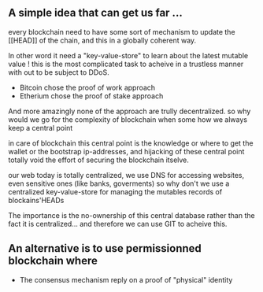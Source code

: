 ## A simple idea that can get us far ...

every blockchain need to have some sort of mechanism to update the [[HEAD]] of the chain,
and this in a globally coherent way. 

In other word it need a "key-value-store" to learn about the latest mutable value !
this is the most complicated task to acheive in a trustless manner with out to be subject
to DDoS.

* Bitcoin chose the proof of work approach
* Etherium chose the proof of stake approach

And more amazingly none of the approach are trully decentralized. so why would we go
for the complexity of blockchain when some how we always keep a central point

in care of blockchain this central point is the knowledge or where to get the wallet
or the bootstrap ip-addresses, and hijacking of these central point totally void
the effort of securing the blockchain itselve.

our web today is totally centralized, we use DNS for accessing websites, even sensitive ones (like banks, goverments)
so why don't we use a centralized key-value-store for managing the mutables records of blockains'HEADs

The importance is the no-ownership of this central database rather than the fact it is centralized...
and therefore we can use GIT to acheive this.



## An alternative is to use permissionned blockchain where

* The consensus mechanism reply on a proof of "physical" identity 
